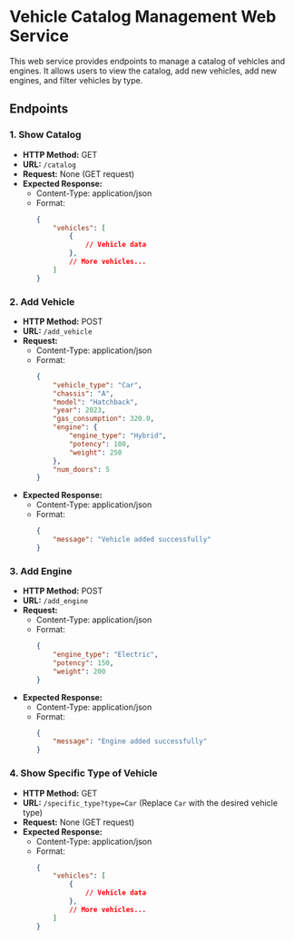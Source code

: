 # Vehicle Catalog Management Web Service

This web service provides endpoints to manage a catalog of vehicles and engines. It allows users to view the catalog, add new vehicles, add new engines, and filter vehicles by type.

## Endpoints

### 1. Show Catalog

- **HTTP Method:** GET
- **URL:** `/catalog`
- **Request:** None (GET request)
- **Expected Response:**
  - Content-Type: application/json
  - Format:
    ```json
    {
        "vehicles": [
            {
                // Vehicle data
            },
            // More vehicles...
        ]
    }
    ```

### 2. Add Vehicle

- **HTTP Method:** POST
- **URL:** `/add_vehicle`
- **Request:**
  - Content-Type: application/json
  - Format:
    ```json
    {
        "vehicle_type": "Car",
        "chassis": "A",
        "model": "Hatchback",
        "year": 2023,
        "gas_consumption": 320.0,
        "engine": {
            "engine_type": "Hybrid",
            "potency": 180,
            "weight": 250
        },
        "num_doors": 5
    }
    ```
- **Expected Response:**
  - Content-Type: application/json
  - Format:
    ```json
    {
        "message": "Vehicle added successfully"
    }
    ```

### 3. Add Engine

- **HTTP Method:** POST
- **URL:** `/add_engine`
- **Request:**
  - Content-Type: application/json
  - Format:
    ```json
    {
        "engine_type": "Electric",
        "potency": 150,
        "weight": 200
    }
    ```
- **Expected Response:**
  - Content-Type: application/json
  - Format:
    ```json
    {
        "message": "Engine added successfully"
    }
    ```

### 4. Show Specific Type of Vehicle

- **HTTP Method:** GET
- **URL:** `/specific_type?type=Car` (Replace `Car` with the desired vehicle type)
- **Request:** None (GET request)
- **Expected Response:**
  - Content-Type: application/json
  - Format:
    ```json
    {
        "vehicles": [
            {
                // Vehicle data
            },
            // More vehicles...
        ]
    }
    ```

